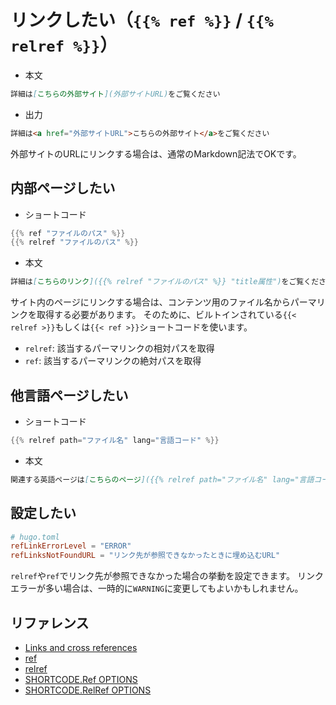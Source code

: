 # リンクしたい（`{{% ref %}}` / `{{% relref %}}`）

- 本文

```markdown
詳細は[こちらの外部サイト](外部サイトURL)をご覧ください
```

- 出力

```html
詳細は<a href="外部サイトURL">こちらの外部サイト</a>をご覧ください
```

外部サイトのURLにリンクする場合は、通常のMarkdown記法でOKです。

## 内部ページしたい

- ショートコード

```go
{{% ref "ファイルのパス" %}}
{{% relref "ファイルのパス" %}}
```

- 本文

```markdown
詳細は[こちらのリンク]({{% relref "ファイルのパス" %}} "title属性")をご覧ください
```

サイト内のページにリンクする場合は、コンテンツ用のファイル名からパーマリンクを取得する必要があります。
そのために、ビルトインされている`{{< relref >}}`もしくは`{{< ref >}}`ショートコードを使います。

- `relref`: 該当するパーマリンクの相対パスを取得
- `ref`: 該当するパーマリンクの絶対パスを取得

## 他言語ページしたい

- ショートコード

```go
{{% relref path="ファイル名" lang="言語コード" %}}
```

- 本文

```markdown
関連する英語ページは[こちらのページ]({{% relref path="ファイル名" lang="言語コード" %}} "英語ページのタイトル")です。
```

## 設定したい

```toml
# hugo.toml
refLinkErrorLevel = "ERROR"
refLinksNotFoundURL = "リンク先が参照できなかったときに埋め込むURL"
```

`relref`や`ref`でリンク先が参照できなかった場合の挙動を設定できます。
リンクエラーが多い場合は、一時的に`WARNING`に変更してもよいかもしれません。

## リファレンス

- [Links and cross references](https://gohugo.io/content-management/cross-references/)
- [ref](https://gohugo.io/content-management/shortcodes/#ref)
- [relref](https://gohugo.io/content-management/shortcodes/#relref)
- [SHORTCODE.Ref OPTIONS](https://gohugo.io/methods/shortcode/ref/)
- [SHORTCODE.RelRef OPTIONS](https://gohugo.io/methods/shortcode/relref/)

